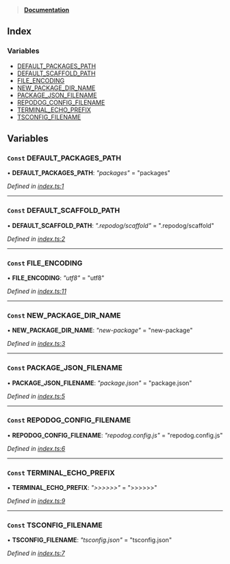 > **[Documentation](README.md)**

## Index

### Variables

* [DEFAULT_PACKAGES_PATH](README.md#const-default_packages_path)
* [DEFAULT_SCAFFOLD_PATH](README.md#const-default_scaffold_path)
* [FILE_ENCODING](README.md#const-file_encoding)
* [NEW_PACKAGE_DIR_NAME](README.md#const-new_package_dir_name)
* [PACKAGE_JSON_FILENAME](README.md#const-package_json_filename)
* [REPODOG_CONFIG_FILENAME](README.md#const-repodog_config_filename)
* [TERMINAL_ECHO_PREFIX](README.md#const-terminal_echo_prefix)
* [TSCONFIG_FILENAME](README.md#const-tsconfig_filename)

## Variables

### `Const` DEFAULT_PACKAGES_PATH

• **DEFAULT_PACKAGES_PATH**: *"packages"* = "packages"

*Defined in [index.ts:1](https://github.com/dylanaubrey/repodog/blob/f7ac386/packages/constants/src/index.ts#L1)*

___

### `Const` DEFAULT_SCAFFOLD_PATH

• **DEFAULT_SCAFFOLD_PATH**: *".repodog/scaffold"* = ".repodog/scaffold"

*Defined in [index.ts:2](https://github.com/dylanaubrey/repodog/blob/f7ac386/packages/constants/src/index.ts#L2)*

___

### `Const` FILE_ENCODING

• **FILE_ENCODING**: *"utf8"* = "utf8"

*Defined in [index.ts:11](https://github.com/dylanaubrey/repodog/blob/f7ac386/packages/constants/src/index.ts#L11)*

___

### `Const` NEW_PACKAGE_DIR_NAME

• **NEW_PACKAGE_DIR_NAME**: *"new-package"* = "new-package"

*Defined in [index.ts:3](https://github.com/dylanaubrey/repodog/blob/f7ac386/packages/constants/src/index.ts#L3)*

___

### `Const` PACKAGE_JSON_FILENAME

• **PACKAGE_JSON_FILENAME**: *"package.json"* = "package.json"

*Defined in [index.ts:5](https://github.com/dylanaubrey/repodog/blob/f7ac386/packages/constants/src/index.ts#L5)*

___

### `Const` REPODOG_CONFIG_FILENAME

• **REPODOG_CONFIG_FILENAME**: *"repodog.config.js"* = "repodog.config.js"

*Defined in [index.ts:6](https://github.com/dylanaubrey/repodog/blob/f7ac386/packages/constants/src/index.ts#L6)*

___

### `Const` TERMINAL_ECHO_PREFIX

• **TERMINAL_ECHO_PREFIX**: *">>>>>>"* = ">>>>>>"

*Defined in [index.ts:9](https://github.com/dylanaubrey/repodog/blob/f7ac386/packages/constants/src/index.ts#L9)*

___

### `Const` TSCONFIG_FILENAME

• **TSCONFIG_FILENAME**: *"tsconfig.json"* = "tsconfig.json"

*Defined in [index.ts:7](https://github.com/dylanaubrey/repodog/blob/f7ac386/packages/constants/src/index.ts#L7)*